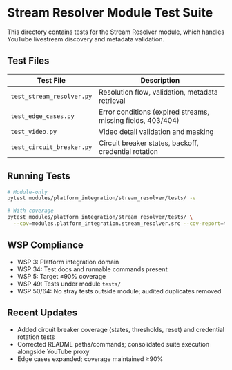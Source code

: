 # Stream Resolver Module Test Suite

This directory contains tests for the Stream Resolver module, which handles YouTube livestream discovery and metadata validation.

## Test Files
| Test File | Description |
|-----------|-------------|
| `test_stream_resolver.py` | Resolution flow, validation, metadata retrieval |
| `test_edge_cases.py` | Error conditions (expired streams, missing fields, 403/404) |
| `test_video.py` | Video detail validation and masking |
| `test_circuit_breaker.py` | Circuit breaker states, backoff, credential rotation |

## Running Tests
```bash
# Module-only
pytest modules/platform_integration/stream_resolver/tests/ -v

# With coverage
pytest modules/platform_integration/stream_resolver/tests/ \
  --cov=modules.platform_integration.stream_resolver.src --cov-report=term-missing
```

## WSP Compliance
- WSP 3: Platform integration domain
- WSP 34: Test docs and runnable commands present
- WSP 5: Target ≥90% coverage
- WSP 49: Tests under module `tests/`
- WSP 50/64: No stray tests outside module; audited duplicates removed

## Recent Updates
- Added circuit breaker coverage (states, thresholds, reset) and credential rotation tests
- Corrected README paths/commands; consolidated suite execution alongside YouTube proxy
- Edge cases expanded; coverage maintained ≥90% 